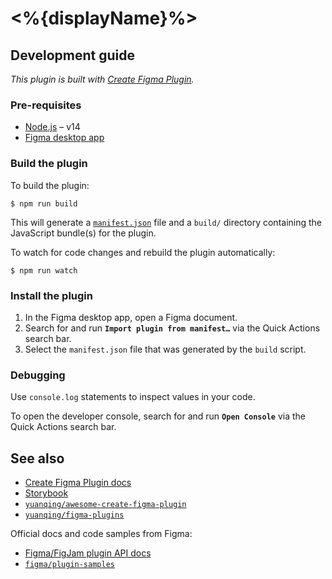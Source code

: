 # <%{displayName}%>

## Development guide

*This plugin is built with [Create Figma Plugin](https://yuanqing.github.io/create-figma-plugin/).*

### Pre-requisites

- [Node.js](https://nodejs.org) – v14
- [Figma desktop app](https://figma.com/downloads/)

### Build the plugin

To build the plugin:

```
$ npm run build
```

This will generate a [`manifest.json`](https://figma.com/plugin-docs/manifest/) file and a `build/` directory containing the JavaScript bundle(s) for the plugin.

To watch for code changes and rebuild the plugin automatically:

```
$ npm run watch
```

### Install the plugin

1. In the Figma desktop app, open a Figma document.
2. Search for and run **`Import plugin from manifest…`** via the Quick Actions search bar.
3. Select the `manifest.json` file that was generated by the `build` script.

### Debugging

Use `console.log` statements to inspect values in your code.

To open the developer console, search for and run **`Open Console`** via the Quick Actions search bar.

## See also

- [Create Figma Plugin docs](https://yuanqing.github.io/create-figma-plugin/)
- [Storybook](https://yuanqing.github.io/create-figma-plugin/ui/)
- [`yuanqing/awesome-create-figma-plugin`](https://github.com/yuanqing/awesome-create-figma-plugin#readme)
- [`yuanqing/figma-plugins`](https://github.com/yuanqing/figma-plugins#readme)

Official docs and code samples from Figma:

- [Figma/FigJam plugin API docs](https://figma.com/plugin-docs/)
- [`figma/plugin-samples`](https://github.com/figma/plugin-samples#readme)
